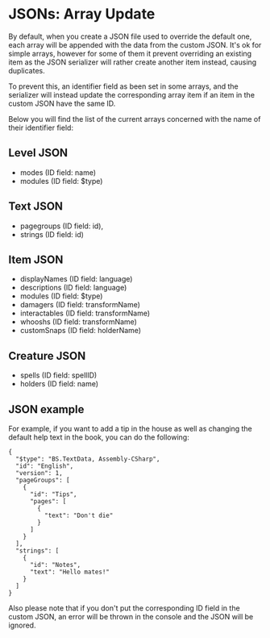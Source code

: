 # JSONs: Array Update

By default, when you create a JSON file used to override the default one, each array will be appended with the data from the custom JSON. 
It's ok for simple arrays, however for some of them it prevent overriding an existing item as the JSON serializer will rather create another item instead, causing duplicates.

To prevent this, an identifier field as been set in some arrays, and the serializer will instead update the corresponding array item if an item in the custom JSON have the same ID.

Below you will find the list of the current arrays concerned with the name of their identifier field:

## Level JSON
* modes (ID field: name)
* modules (ID field: $type)

## Text JSON
* pagegroups (ID field: id), 
* strings (ID field: id)

## Item JSON
* displayNames (ID field: language)
* descriptions (ID field: language)
* modules (ID field: $type)
* damagers (ID field: transformName)
* interactables (ID field: transformName)
* whooshs (ID field: transformName)
* customSnaps (ID field: holderName)

## Creature JSON
* spells (ID field: spellID)
* holders (ID field: name)


## JSON example

For example, if you want to add a tip in the house as well as changing the default help text in the book, you can do the following:

```
{
  "$type": "BS.TextData, Assembly-CSharp",
  "id": "English",
  "version": 1,
  "pageGroups": [
    {
      "id": "Tips",
      "pages": [
        {
          "text": "Don't die"
        }
      ]
    }
  ],
  "strings": [
    {
      "id": "Notes",
      "text": "Hello mates!"
    }
  ]
}
```

Also please note that if you don't put the corresponding ID field in the custom JSON, an error will be thrown in the console and the JSON will be ignored.
